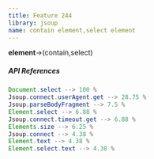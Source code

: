 ```yaml
---
title: Feature 244
library: jsoup
name: contain element,select element
---
```


**element**->(contain,select) 

##### API References

```java
Document.select --> 100 %
Jsoup.connect.userAgent.get --> 28.75 %
Jsoup.parseBodyFragment --> 7.5 %
Element.select --> 6.88 %
Jsoup.connect.timeout.get --> 6.88 %
Elements.size --> 6.25 %
Jsoup.connect --> 4.38 %
Element.text --> 4.38 %
Element.select.text --> 4.38 %
```
